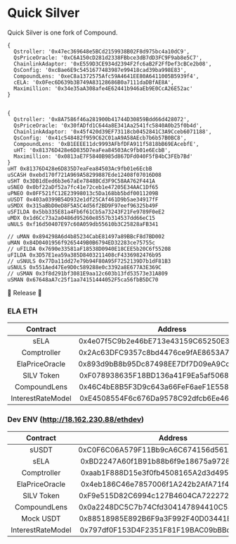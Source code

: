 Quick Silver
=================
Quick Silver is one fork of Compound.


```ESC正式
{
  Qstroller: '0x47ec369648e5BCd2159938B02F8d975bc4a10dC9',
  QsPriceOracle: '0xC6A150cD281d2338FBbce3dB7dD3FC9F9ab8e5C7',
  ChainlinkAdaptor: '0xE559D3CE934d2394F2fc6aB2F2FfDef3cBCe2b08',
  QsConfig: '0xcBae6E9c5451677483987e99418cad39ba998E83',
  CompoundLens: '0xeC8a1372575Afc59A4641EE80A6411005B5939f4',
  cELA: '0x0Fec6D639b3B749A83128686B0a7111daDBfAE8A',
  Maximillion: '0x34e35aA308afe4E62441b946aEb9E0CcA26E52ac'
}


```

```HECO正式 supernova
{
  Qstroller: '0x8A7586f46a281900b41744D30859Bdd66d428072',
  QsPriceOracle: '0x30fADfd1C644a8E341Aa2541fc5840A0b25f0b4d',
  ChainlinkAdaptor: '0x45f420d39EF73118cb0452841C3A9Cceb6071188',
  QsConfig: '0x41c548482f959C62C01aA9A58AEcb7b6b57B0BC8',
  CompoundLens: '0xB1EEEE11dc9993AFbfDFA911f5818bB69EAcebfE',
  uHT: '0x81376D428e6D835D7eaFea84503Ac9fb01e6EcbB',
  Maximillion: '0x0813aE7F5840B985d867DFd040F5fB4bC3FEb7Bd'
}
uHT 0x81376D428e6D835D7eaFea84503Ac9fb01e6EcbB
uSCASH 0xebd170f721A969A58299887Ede12408f07016D08
uSHT 0x3DB1dEed6b3e67aEe7848BCd3F9C58AA762F441A
uSNEO 0x0bf22aDf52a7fc41e72ceb1e47205E34AAC1Df65
uPNEO 0x0FF521fC12E23998013c5Da168bb5bdf0011209B
uUSDT 0x403a0399B54D932e1df25CAf461D9b5ae34917fF
uSMDX 0x315aBbD0eD8F5A5C4d56f2BD9F97eef96325b49F
uSFILDA 0x5bb335E81a4Fb6f61Cb5a73243F21Fe9789F0eE2
uMDX 0x1d6Cc73a2a0486d95260e8557b314537dd66eC15
uNULS 0xf16d50407E97c60A059db55610b3C25828aFB341

// uMAN 0x894298A6d4b85234CabE81497a89BBcF8d7BD002
uMAN 0x84D0401956f9265449B0B6794ED32283ce75755c
// uFILDA 0x7690e33581aF18538D0940E18CEE5b20C6f55208
uFILDA 0x3D57E1ea59a385D8403211408cF4336982476b95
// uSNULS 0x77Da11dd27e79b94F80A95F7252139D7b1dF81B3
uSNULS 0x551Aed47Ee9D0c589288e0c3392a8E677A3E369C
// uSMAN 0x3f8d291bf3081E9aa12c603b13fd53573e31A809
uSMAN 0x67648aA7c25f1aa74151444052F5ca56fbB5DC70
```

🎉 Release 🎉
### ELA ETH
|       Contract       |                  Address                   |
| :------------------: | :----------------------------------------: |
| sELA | 0x4e07f5C9b2e46bE713e43159C65250E34d7bB316 |
| Comptroller | 0x2Ac63DFC9357c8bd4476ce9fAE8653A7E24B89B9 |
| ElaPriceOracle | 0x893d9bB8b95Dc87498EE7Df7D09eA9CddF624429 |
| SILV Token | 0xF078938635F18BD136a41F9Ea5af50689B4D5cb0 |
| CompoundLens | 0x46C4bE8B5F3D9c643a66FeF6aeF1E558d178BA75 |
| InterestRateModel | 0xE4508554F6c676Da9578C92dfcb6Ee466E71DcF9 |

### Dev ENV (http://18.162.230.88/ethdev)
|       Contract       |                  Address                   |
| :------------------: | :----------------------------------------: |
| sUSDT | 0xC0F6C06A579F11Bb9cA6C674156d561Aa8a79A9a |
| sELA | 0xBD2247A60f1B91b88b6f9e18675a97288433F04F |
| Comptroller | 0xaab1F888D15e3f0fb4508165A2d3d4950690181D |
| ElaPriceOracle | 0x4eb186C46e7857006f1A242b2AfA71f42C9c9008 |
| SILV Token | 0xF9e515D82C6994c127B4604CA722272Ff91BB52d |
| CompoundLens | 0x0a2248DC5C7b74Cfd304147894410C53B258C49f |
| Mock USDT | 0x88518985E892B6F9a3F992F40D03441B8716EcA2 |
| InterestRateModel | 0x797df0F153D4F2351F81F19BAC09bBBd3fAA577C |